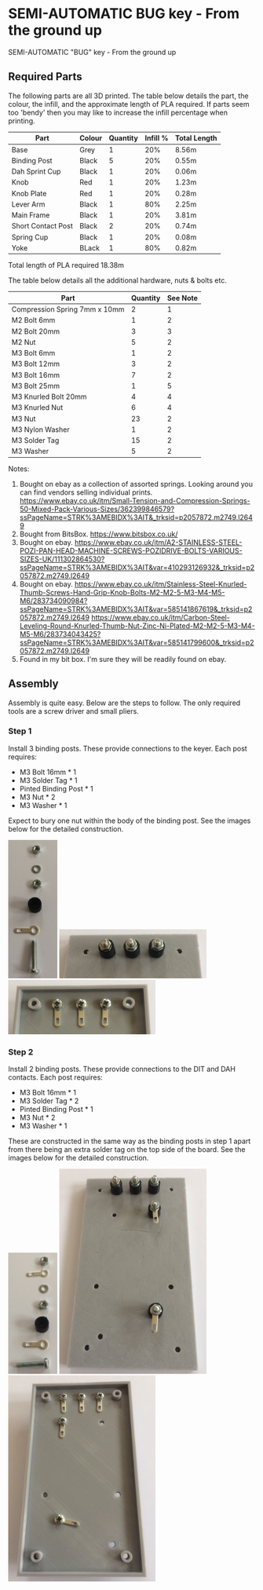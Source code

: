 # SEMI-AUTOMATIC BUG key - From the ground up

 SEMI-AUTOMATIC "BUG" key - From the ground up
 
 ## Required Parts
 
 The following parts are all 3D printed. The table below details the part, the colour, the infill, 
 and the approximate length of PLA required. If parts seem too 'bendy' then you may like to increase
 the infill percentage when printing.

| Part               | Colour | Quantity | Infill % | Total Length |
| ------------------ | -------| ---------| -------- | ------------ |
| Base               | Grey   | 1        | 20%      | 8.56m        |
| Binding Post	     | Black  | 5        | 20%	    | 0.55m        |
| Dah Sprint Cup     | Black  | 1        | 20%	    | 0.06m        |
| Knob	             | Red    | 1        | 20%	    | 1.23m        |
| Knob Plate	     | Red    | 1        | 20%	    | 0.28m        |
| Lever Arm	     | Black  | 1        | 80%	    | 2.25m        |
| Main Frame	     | Black  | 1        | 20%	    | 3.81m        |
| Short Contact Post | Black  | 2        | 20%	    | 0.74m        |
| Spring Cup	     | Black  | 1        | 20%	    | 0.08m        |
| Yoke	             | BLack  | 1        | 80%	    | 0.82m        |

Total length of PLA required 18.38m

The table below details all the additional hardware, nuts & bolts etc.

| Part                          | Quantity | See Note     |
| ----------------------------- | ---------| ------------ |
| Compression Spring 7mm x 10mm | 2        | 1            |
| M2 Bolt 6mm                   | 1        | 2            |
| M2 Bolt 20mm                  | 3        | 3            |
| M2 Nut                        | 5        | 2            |
| M3 Bolt 6mm                   | 1        | 2            |
| M3 Bolt 12mm                  | 3        | 2            |
| M3 Bolt 16mm                  | 7        | 2            |
| M3 Bolt 25mm                  | 1        | 5            |
| M3 Knurled Bolt 20mm          | 4        | 4            |
| M3 Knurled Nut                | 6        | 4            |
| M3 Nut                        | 23       | 2            |
| M3 Nylon Washer               | 1        | 2            |
| M3 Solder Tag                 | 15       | 2            |
| M3 Washer                     | 5        | 2            |

Notes:

1. Bought on ebay as a collection of assorted springs. Looking around you can find vendors selling individual prints. <https://www.ebay.co.uk/itm/Small-Tension-and-Compression-Springs-50-Mixed-Pack-Various-Sizes/362399846579?ssPageName=STRK%3AMEBIDX%3AIT&_trksid=p2057872.m2749.l2649>
2. Bought from BitsBox. <https://www.bitsbox.co.uk/>
3. Bought on ebay. <https://www.ebay.co.uk/itm/A2-STAINLESS-STEEL-POZI-PAN-HEAD-MACHINE-SCREWS-POZIDRIVE-BOLTS-VARIOUS-SIZES-UK/111302864530?ssPageName=STRK%3AMEBIDX%3AIT&var=410293126932&_trksid=p2057872.m2749.l2649>
4. Bought on ebay. <https://www.ebay.co.uk/itm/Stainless-Steel-Knurled-Thumb-Screws-Hand-Grip-Knob-Bolts-M2-M2-5-M3-M4-M5-M6/283734090984?ssPageName=STRK%3AMEBIDX%3AIT&var=585141867619&_trksid=p2057872.m2749.l2649> <https://www.ebay.co.uk/itm/Carbon-Steel-Leveling-Round-Knurled-Thumb-Nut-Zinc-Ni-Plated-M2-M2-5-M3-M4-M5-M6/283734043425?ssPageName=STRK%3AMEBIDX%3AIT&var=585141799600&_trksid=p2057872.m2749.l2649>
5. Found in my bit box. I'm sure they will be readily found on ebay.

## Assembly

Assembly is quite easy. Below are the steps to follow. The only required tools are a screw driver and small pliers.

### Step 1

Install 3 binding posts. These provide connections to the keyer. Each post requires:

* M3 Bolt 16mm * 1
* M3 Solder Tag * 1
* Pinted Binding Post * 1
* M3 Nut * 2
* M3 Washer * 1

Expect to bury one nut within the body of the binding post. See the images below for the detailed construction. 

<img src="https://github.com/MartinDavidWaller/SEMI-AUTOMATIC-BUG-key---From-the-ground-up/blob/master/Pictures/Assembly/S1F1.jpg" width="100">
<img src="https://github.com/MartinDavidWaller/SEMI-AUTOMATIC-BUG-key---From-the-ground-up/blob/master/Pictures/Assembly/S1F2.jpg" width="300">
<img src="https://github.com/MartinDavidWaller/SEMI-AUTOMATIC-BUG-key---From-the-ground-up/blob/master/Pictures/Assembly/S1F3.jpg" width="300">

### Step 2

Install 2 binding posts. These provide connections to the DIT and DAH contacts. Each post requires:

* M3 Bolt 16mm * 1
* M3 Solder Tag * 2
* Pinted Binding Post * 1
* M3 Nut * 2
* M3 Washer * 1

These are constructed in the same way as the binding posts in step 1 apart from there being an extra solder tag on the top side
of the board. See the images below for the detailed construction.

<img src="https://github.com/MartinDavidWaller/SEMI-AUTOMATIC-BUG-key---From-the-ground-up/blob/master/Pictures/Assembly/S2F1.jpg" width="100">
<img src="https://github.com/MartinDavidWaller/SEMI-AUTOMATIC-BUG-key---From-the-ground-up/blob/master/Pictures/Assembly/S2F2.jpg" width="300">
<img src="https://github.com/MartinDavidWaller/SEMI-AUTOMATIC-BUG-key---From-the-ground-up/blob/master/Pictures/Assembly/S2F3.jpg" width="300">
